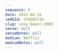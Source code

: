 ```yaml
---
sequence: 2
date: 2013-06-15
imdbId: tt0203119
slug: sexy-beast-2000
venue: null
venueNotes: null
medium: Netflix
mediumNotes: null
---
```


